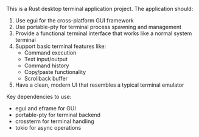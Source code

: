 <!-- Use this file to provide workspace-specific custom instructions to Copilot. For more details, visit https://code.visualstudio.com/docs/copilot/copilot-customization#_use-a-githubcopilotinstructionsmd-file -->

This is a Rust desktop terminal application project. The application should:

1. Use egui for the cross-platform GUI framework
2. Use portable-pty for terminal process spawning and management
3. Provide a functional terminal interface that works like a normal system terminal
4. Support basic terminal features like:
   - Command execution
   - Text input/output
   - Command history
   - Copy/paste functionality
   - Scrollback buffer
5. Have a clean, modern UI that resembles a typical terminal emulator

Key dependencies to use:
- egui and eframe for GUI
- portable-pty for terminal backend
- crossterm for terminal handling
- tokio for async operations
